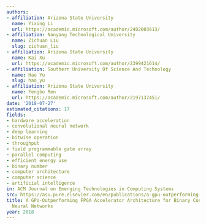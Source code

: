 ```yaml
---
authors:
- affiliation: Arizona State University
  name: Yixing Li
  url: https://academic.microsoft.com/author/2402003613/
- affiliation: Nanyang Technological University
  name: Zichuan Liu
  slug: zichuan_liu
- affiliation: Arizona State University
  name: Kai Xu
  url: https://academic.microsoft.com/author/2399421614/
- affiliation: Southern University Of Science And Technology
  name: Hao Yu
  slug: hao_yu
- affiliation: Arizona State University
  name: Fengbo Ren
  url: https://academic.microsoft.com/author/2197137451/
date: '2018-07-27'
estimated_citations: 17
fields:
- hardware acceleration
- convolutional neural network
- deep learning
- bitwise operation
- throughput
- field programmable gate array
- parallel computing
- efficient energy use
- binary number
- computer architecture
- computer science
- artificial intelligence
in: ACM Journal on Emerging Technologies in Computing Systems
src: https://asu.pure.elsevier.com/en/publications/a-gpu-outperforming-fpga-accelerator-architecture-for-binary-conv
title: A GPU-Outperforming FPGA Accelerator Architecture for Binary Convolutional
  Neural Networks
year: 2018
---
```

